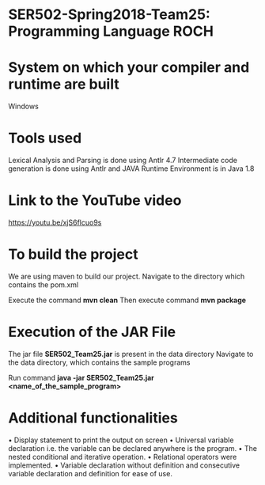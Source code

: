 # SER502-Spring2018-Team25: Programming Language ROCH

# System on which your compiler and runtime are built

Windows

# Tools used

Lexical Analysis and Parsing is done using Antlr 4.7
Intermediate code generation is done using Antlr and JAVA
Runtime Environment is in Java 1.8

# Link to the YouTube video

https://youtu.be/xjS6flcuo9s

# To build the project
We are using maven to build our project.
Navigate to the directory which contains the pom.xml

Execute the command 
             **mvn clean**
Then execute command 
             **mvn package**

# Execution of the JAR File
The jar file   **SER502_Team25.jar** is present in the data directory
Navigate to the data directory, which contains the sample programs

Run command 
           **java -jar SER502_Team25.jar <name_of_the_sample_program>**
           
# Additional functionalities

• Display statement to print the output on screen
• Universal variable declaration i.e. the variable can be declared
anywhere is the program.
• The nested conditional and iterative operation.
• Relational operators were implemented.
• Variable declaration without definition and consecutive variable
declaration and definition for ease of use.
